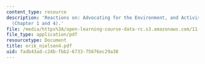 ```yaml
---
content_type: resource
description: 'Reactions on: Advocating for the Environment, and Activists Beyond Borders
  (Chapter 1 and 4).'
file: /media/https%3A/open-learning-course-data-rc.s3.amazonaws.com/11-363-civil-society-and-the-environment-spring-2005/fadb43adc24bfbb2673375676ec29a38_erik_nielsen4.pdf
file_type: application/pdf
resourcetype: Document
title: erik_nielsen4.pdf
uid: fadb43ad-c24b-fbb2-6733-75676ec29a38
---
```

